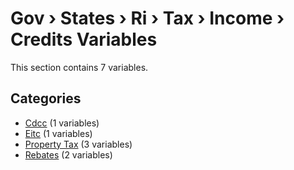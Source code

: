 # Gov › States › Ri › Tax › Income › Credits Variables

This section contains 7 variables.

## Categories

- [Cdcc](cdcc/index.md) (1 variables)
- [Eitc](eitc/index.md) (1 variables)
- [Property Tax](property_tax/index.md) (3 variables)
- [Rebates](rebates/index.md) (2 variables)
